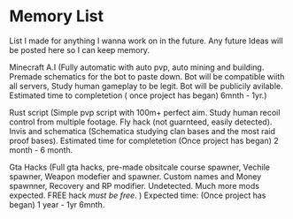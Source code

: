 # Memory List
List I made for anything I wanna work on in the future.  Any future Ideas will be posted here so I can keep memory.






Minecraft A.I (Fully automatic with auto pvp, auto mining and building. Premade schematics for the bot to paste down.
Bot will be compatible wiith all servers, Study human gameplay to be legit. Bot will be publicily avilable. 
Estimated time to completetion ( once project has began) 6mnth - 1yr.)




Rust script (Simple pvp script with 100m+ perfect aim. Study human recoil control from multiple footage. Fly hack (not guarnteed, easily detected). Invis and schematica (Schematica studying clan bases and the most raid proof bases).
Estimated time for completetion (Once project has began) 2 month - 6 month.






Gta Hacks (Full gta hacks, pre-made obsitcale course spawner, Vechile spawner, Weapon modefier and spawner. Custom names and Money spawnner, Recovery and RP modifier. Undetected. Much more mods expected. FREE hack *must be free*. )
Expected time: (Once project has began) 1 year - 1yr 6mnth.
